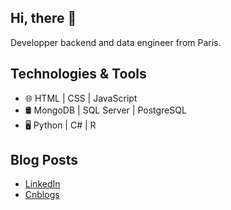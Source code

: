 ## Hi, there 👋

Developper backend and data engineer from Paris.

## Technologies & Tools

- 🌐 HTML | CSS | JavaScript 
- 🛢️ MongoDB | SQL Server | PostgreSQL
- 🖥️ Python | C# | R

## Blog Posts 

- [LinkedIn](https://www.linkedin.com/in/yan-lu-0a44b6192/)
- [Cnblogs](https://www.cnblogs.com/softcorns/)
